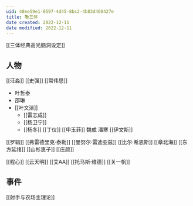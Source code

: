 ```yaml
---
uid: 48ee59e1-0597-4d45-8bc2-4b83d460427e
title: 📚三体
date created: 2022-12-11
date modified: 2022-12-11
---
```


[[三体经典高光脑洞设定]]

## 人物

[[汪淼]]
[[史强]]
[[常伟思]]
- 叶哲泰
- 邵琳
- [[叶文洁]]
	- [[雷志成]]
	- [[杨卫宁]]
	- [[杨冬]]
[[丁仪]]
[[申玉菲]]
魏成
潘寒
[[伊文斯]]

[[罗辑]]
[[弗雷德里克·泰勒]]
[[曼努尔·雷迪亚兹]]
[[比尔·希恩斯]]
[[章北海]]
[[东方延绪]]
[[山杉惠子]]
[[庄颜]]

[[程心]]
[[云天明]]
[[艾AA]]
[[托马斯·维德]]
[[关一帆]]




## 事件

[[射手与农场主理论]]